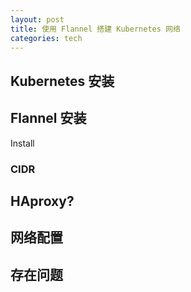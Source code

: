 ```yaml
---
layout: post
title: 使用 Flannel 搭建 Kubernetes 网络
categories: tech
---
```


## Kubernetes 安装



## Flannel 安装

Install 

### CIDR

## HAproxy?


## 网络配置


## 存在问题


